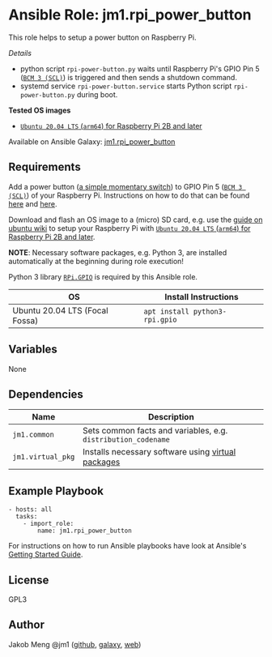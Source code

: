 # Ansible Role: jm1.rpi_power_button

This role helps to setup a power button on Raspberry Pi.

*Details*
- python script `rpi-power-button.py` waits until Raspberry Pi's GPIO Pin 5 ([`BCM 3 (SCL)`](https://pinout.xyz/pinout/pin5_gpio3))
  is triggered and then sends a shutdown command.
- systemd service `rpi-power-button.service` starts Python script `rpi-power-button.py` during boot.

**Tested OS images**
- [`Ubuntu 20.04 LTS` (`arm64`) for Raspberry Pi 2B and later](http://cdimage.ubuntu.com/releases/20.04/release/)

Available on Ansible Galaxy: [jm1.rpi_power_button](https://galaxy.ansible.com/jm1/rpi_power_button)

## Requirements

Add a power button ([a simple momentary switch](https://learn.sparkfun.com/tutorials/switch-basics/all)) to
GPIO Pin 5 ([`BCM 3 (SCL)`](https://pinout.xyz/pinout/pin5_gpio3)) of your Raspberry Pi. Instructions on how
to do that can be found [here](https://howchoo.com/g/mwnlytk3zmm/how-to-add-a-power-button-to-your-raspberry-pi)
and [here](https://www.raspberrypi.org/forums/viewtopic.php?t=24682).

Download and flash an OS image to a (micro) SD card,
e.g. use the [guide on ubuntu wiki](https://wiki.ubuntu.com/ARM/RaspberryPi) to setup your Raspberry Pi with
[`Ubuntu 20.04 LTS` (`arm64`) for Raspberry Pi 2B and later](http://cdimage.ubuntu.com/releases/20.04/release/).

**NOTE**: Necessary software packages, e.g. Python 3, are installed automatically at the beginning during role execution!

Python 3 library [`RPi.GPIO`](https://pypi.org/project/RPi.GPIO/) is required by this Ansible role.

| OS                             | Install Instructions           |
| ------------------------------ | ------------------------------ |
| Ubuntu 20.04 LTS (Focal Fossa) | `apt install python3-rpi.gpio` |

## Variables

None

## Dependencies

| Name              | Description                                                                                                                    |
| ----------------- | ------------------------------------------------------------------------------------------------------------------------------ |
| `jm1.common`      | Sets common facts and variables, e.g. `distribution_codename`                                                                  |
| `jm1.virtual_pkg` | Installs necessary software using [virtual packages](https://www.debian.org/doc/manuals/debian-faq/pkg-basics.en.html#virtual) |

## Example Playbook

```
- hosts: all
  tasks:
    - import_role:
        name: jm1.rpi_power_button
```

For instructions on how to run Ansible playbooks have look at Ansible's
[Getting Started Guide](https://docs.ansible.com/ansible/latest/network/getting_started/first_playbook.html).

## License

GPL3

## Author

Jakob Meng
@jm1 ([github](https://github.com/jm1), [galaxy](https://galaxy.ansible.com/jm1), [web](http://www.jakobmeng.de))
